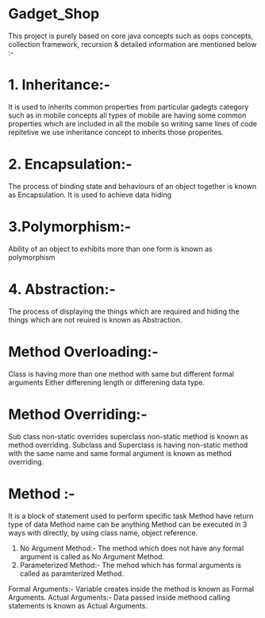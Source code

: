 # Gadget_Shop

This project is purely based on core java concepts such as oops concepts, collection framework, recursion & detailed information are mentioned below :-

# 1.  Inheritance:-
 It is used to inherits common properties from particular gadegts category
such as in mobile concepts all types of mobile are having some common properties which are included in all the mobile so writing same lines of code repitetive we use inheritance concept to 
inherits those properites.

# 2. Encapsulation:-
The process of binding state and behaviours of an object together is known as Encapsulation.
It is used to achieve data hiding

# 3.Polymorphism:-
Ability of an object to exhibits more than one form is known as polymorphism 

# 4. Abstraction:- 
The process of displaying the things which are required and hiding the things which are not reuired is known as Abstraction.

# Method Overloading:- 
Class is having more than one method with same but different formal arguments Either differening length or differening data type.

# Method Overriding:-
Sub class non-static overrides superclass non-static method is known as method overriding.
Subclass and Superclass is having non-static method with the same name and same formal argument is known as method overriding. 

# Method :-
It is a block of statement used to perform specific task
Method have return type of data
Method name can be anything
Method can be executed in 3 ways with directly, by using class name, object reference.

1. No Argument Method:-  The method which does not have any formal argument is called as No Argument Method.
2. Parameterized Method:- The mehod which has formal arguments is called as paramterized Method.

 Formal Arguments:- Variable creates inside the method is known as Formal Arguments.
 Actual Arguments:- Data passed inside methood calling statements is known as Actual Arguments.
